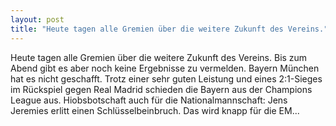 ```yaml
---
layout: post
title: "Heute tagen alle Gremien über die weitere Zukunft des Vereins."
---
```


Heute tagen alle Gremien über die weitere Zukunft des Vereins. Bis zum Abend gibt es aber noch keine Ergebnisse zu vermelden. Bayern München hat es nicht geschafft. Trotz einer sehr guten Leistung und eines 2:1-Sieges im Rückspiel gegen Real Madrid schieden die Bayern aus der Champions League aus. Hiobsbotschaft auch für die Nationalmannschaft: Jens Jeremies erlitt einen Schlüsselbeinbruch. Das wird knapp für die EM...
